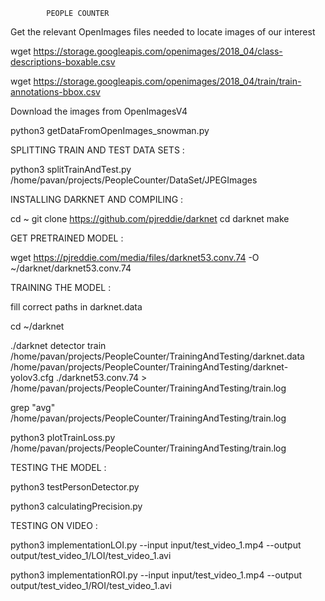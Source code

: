 			PEOPLE COUNTER

Get the relevant OpenImages files needed to locate images of our interest

wget https://storage.googleapis.com/openimages/2018_04/class-descriptions-boxable.csv

wget https://storage.googleapis.com/openimages/2018_04/train/train-annotations-bbox.csv


Download the images from OpenImagesV4

python3 getDataFromOpenImages_snowman.py


SPLITTING TRAIN AND TEST DATA SETS :

python3 splitTrainAndTest.py /home/pavan/projects/PeopleCounter/DataSet/JPEGImages


INSTALLING DARKNET AND COMPILING :

cd ~
git clone https://github.com/pjreddie/darknet
cd darknet
make


GET PRETRAINED MODEL :

wget https://pjreddie.com/media/files/darknet53.conv.74 -O ~/darknet/darknet53.conv.74


TRAINING THE MODEL :

fill correct paths in darknet.data

cd ~/darknet

./darknet detector train /home/pavan/projects/PeopleCounter/TrainingAndTesting/darknet.data /home/pavan/projects/PeopleCounter/TrainingAndTesting/darknet-yolov3.cfg ./darknet53.conv.74 > /home/pavan/projects/PeopleCounter/TrainingAndTesting/train.log

grep "avg" /home/pavan/projects/PeopleCounter/TrainingAndTesting/train.log

python3 plotTrainLoss.py /home/pavan/projects/PeopleCounter/TrainingAndTesting/train.log


TESTING THE MODEL :

python3 testPersonDetector.py

python3 calculatingPrecision.py


TESTING ON VIDEO :

python3 implementationLOI.py --input input/test_video_1.mp4 --output output/test_video_1/LOI/test_video_1.avi

python3 implementationROI.py --input input/test_video_1.mp4 --output output/test_video_1/ROI/test_video_1.avi

